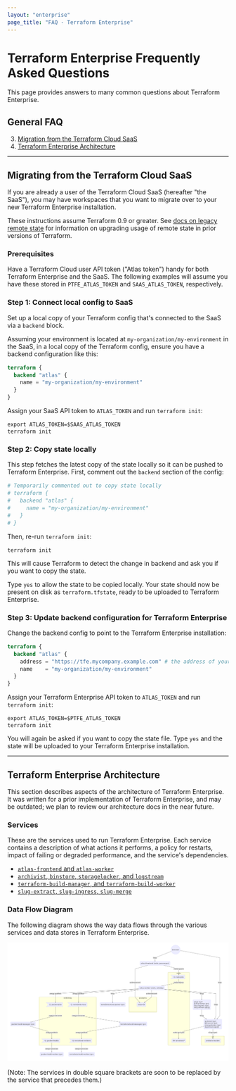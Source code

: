 ```yaml
---
layout: "enterprise"
page_title: "FAQ - Terraform Enterprise"
---
```


# Terraform Enterprise Frequently Asked Questions

This page provides answers to many common questions about Terraform Enterprise.

## General FAQ

3. [Migration from the Terraform Cloud SaaS](#migrating-from-the-terraform-cloud-saas)
7. [Terraform Enterprise Architecture](#terraform-enterprise-architecture)

---


## Migrating from the Terraform Cloud SaaS

If you are already a user of the Terraform Cloud SaaS (hereafter "the SaaS"), you may have workspaces that you want to migrate over to your new Terraform Enterprise installation.

These instructions assume Terraform 0.9 or greater. See [docs on legacy remote state](/docs/backends/legacy-0-8.html) for information on upgrading usage of remote state in prior versions of Terraform.

### Prerequisites

Have a Terraform Cloud user API token ("Atlas token") handy for both Terraform Enterprise and the SaaS. The following examples will assume you have these stored in `PTFE_ATLAS_TOKEN` and `SAAS_ATLAS_TOKEN`, respectively.

### Step 1: Connect local config to SaaS

Set up a local copy of your Terraform config that's connected to the SaaS via a `backend` block.

Assuming your environment is located at `my-organization/my-environment` in the SaaS, in a local copy of the Terraform config, ensure you have a backend configuration like this:

```tf
terraform {
  backend "atlas" {
    name = "my-organization/my-environment"
  }
}
```

Assign your SaaS API token to `ATLAS_TOKEN` and run `terraform init`:

```
export ATLAS_TOKEN=$SAAS_ATLAS_TOKEN
terraform init
```

### Step 2: Copy state locally

This step fetches the latest copy of the state locally so it can be pushed to Terraform Enterprise. First, comment out the `backend` section of the config:

```tf
# Temporarily commented out to copy state locally
# terraform {
#   backend "atlas" {
#     name = "my-organization/my-environment"
#   }
# }
```

Then, re-run `terraform init`:

```
terraform init
```

This will cause Terraform to detect the change in backend and ask you if you want to copy the state.

Type `yes` to allow the state to be copied locally. Your state should now be present on disk as `terraform.tfstate`, ready to be uploaded to Terraform Enterprise.

### Step 3: Update backend configuration for Terraform Enterprise

Change the backend config to point to the Terraform Enterprise installation:

```tf
terraform {
  backend "atlas" {
    address = "https://tfe.mycompany.example.com" # the address of your TFE installation
    name    = "my-organization/my-environment"
  }
}
```

Assign your Terraform Enterprise API token to `ATLAS_TOKEN` and run `terraform init`:

```
export ATLAS_TOKEN=$PTFE_ATLAS_TOKEN
terraform init
```

You will again be asked if you want to copy the state file. Type `yes` and the state will be uploaded to your Terraform Enterprise installation.

---

## Terraform Enterprise Architecture

This section describes aspects of the architecture of Terraform Enterprise. It was written for a prior implementation of Terraform Enterprise, and may be outdated; we plan to review our architecture docs in the near future.

### Services

These are the services used to run Terraform Enterprise. Each service contains a description of what actions it performs, a policy for restarts, impact of failing or degraded performance, and the service's dependencies.

- [`atlas-frontend` and `atlas-worker`](https://github.com/hashicorp/terraform-enterprise-modules/blob/master/docs/services/atlas.md)
- [`archivist`, `binstore`, `storagelocker`, and `logstream`](https://github.com/hashicorp/terraform-enterprise-modules/blob/master/docs/services/archivist.md)
- [`terraform-build-manager`, and `terraform-build-worker`](https://github.com/hashicorp/terraform-enterprise-modules/blob/master/docs/services/build-pipeline.md)
- [`slug-extract`, `slug-ingress`, `slug-merge`](https://github.com/hashicorp/terraform-enterprise-modules/blob/master/docs/services/slugs.md)

### Data Flow Diagram

The following diagram shows the way data flows through the various services and data stores in Terraform Enterprise.

![tfe-data-flow-arch](assets/tfe-data-flow-arch.png)

(Note: The services in double square brackets are soon to be replaced by the service that precedes them.)

